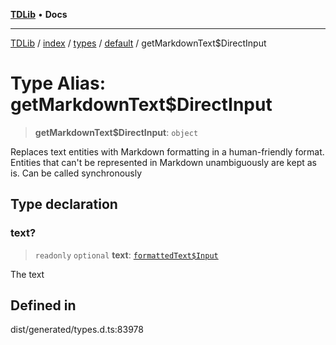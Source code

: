 [**TDLib**](../../../../../../README.md) • **Docs**

***

[TDLib](../../../../../../modules.md) / [index](../../../../../README.md) / [types](../../../README.md) / [default](../README.md) / getMarkdownText$DirectInput

# Type Alias: getMarkdownText$DirectInput

> **getMarkdownText$DirectInput**: `object`

Replaces text entities with Markdown formatting in a human-friendly format. Entities that can't be represented in Markdown unambiguously are kept as is. Can be called synchronously

## Type declaration

### text?

> `readonly` `optional` **text**: [`formattedText$Input`](formattedText$Input.md)

The text

## Defined in

dist/generated/types.d.ts:83978
